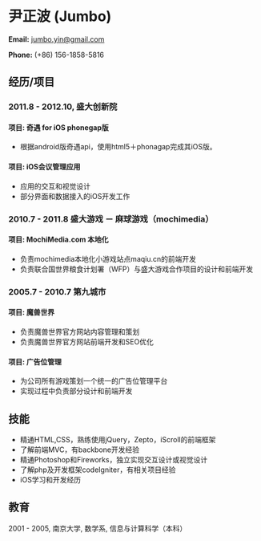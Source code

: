 尹正波 (Jumbo)
===================

**Email:** jumbo.yin@gmail.com

**Phone:** (+86) 156-1858-5816

经历/项目
-----------------------
### 2011.8 - 2012.10, 盛大创新院 ###

#### 项目: 奇遇 for iOS phonegap版 ####
* 根据android版奇遇api，使用html5＋phonagap完成其iOS版。

#### 项目: iOS会议管理应用 ####
* 应用的交互和视觉设计
* 部分界面和数据接入的iOS开发工作

### 2010.7 - 2011.8 盛大游戏 － 麻球游戏（mochimedia） ###

#### 项目: MochiMedia.com 本地化 ####
* 负责mochimedia本地化小游戏站点maqiu.cn的前端开发
* 负责联合国世界粮食计划署（WFP）与盛大游戏合作项目的设计和前端开发

### 2005.7 - 2010.7 第九城市 ###

#### 项目: 魔兽世界 ####
* 负责魔兽世界官方网站内容管理和策划
* 负责魔兽世界官方网站前端开发和SEO优化

#### 项目: 广告位管理 ####
* 为公司所有游戏策划一个统一的广告位管理平台
* 实现过程中负责部分设计和前端开发

技能
-----------------------
* 精通HTML,CSS，熟练使用jQuery，Zepto，iScroll的前端框架
* 了解前端MVC，有backbone开发经验
* 精通Photoshop和Fireworks，独立实现交互设计或视觉设计
* 了解php及开发框架codeIgniter，有相关项目经验
* iOS学习和开发经历

教育
-----------------------
2001 - 2005, 南京大学, 数学系, 信息与计算科学（本科）
